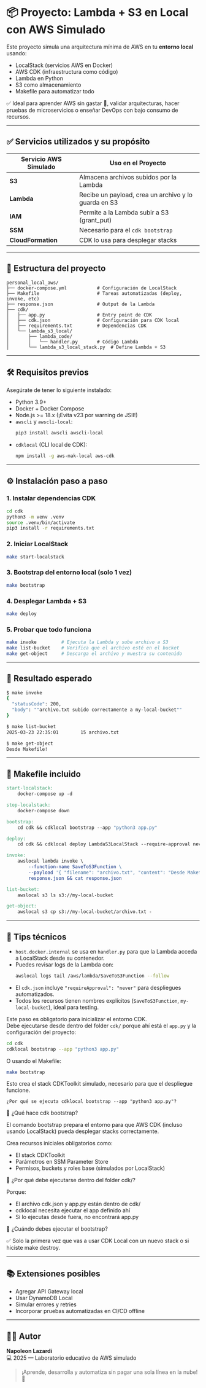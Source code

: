 # 📦 Proyecto: Lambda + S3 en Local con AWS Simulado

Este proyecto simula una arquitectura mínima de AWS en tu **entorno local** usando:
- LocalStack (servicios AWS en Docker)
- AWS CDK (infraestructura como código)
- Lambda en Python
- S3 como almacenamiento
- Makefile para automatizar todo

✅ Ideal para aprender AWS sin gastar 💸, validar arquitecturas, hacer pruebas de microservicios o enseñar DevOps con bajo consumo de recursos.

---

## ✅ Servicios utilizados y su propósito

| Servicio AWS Simulado | Uso en el Proyecto |
|------------------------|---------------------|
| **S3**                | Almacena archivos subidos por la Lambda |
| **Lambda**            | Recibe un payload, crea un archivo y lo guarda en S3 |
| **IAM**               | Permite a la Lambda subir a S3 (grant_put) |
| **SSM**               | Necesario para el `cdk bootstrap` |
| **CloudFormation**    | CDK lo usa para desplegar stacks |

---

## 📁 Estructura del proyecto

```
personal_local_aws/
├── docker-compose.yml           # Configuración de LocalStack
├── Makefile                     # Tareas automatizadas (deploy, invoke, etc)
├── response.json                # Output de la Lambda
├── cdk/
│   ├── app.py                   # Entry point de CDK
│   ├── cdk.json                 # Configuración para CDK local
│   ├── requirements.txt         # Dependencias CDK
│   └── lambda_s3_local/
│       ├── lambda_code/
│       │   └── handler.py       # Código Lambda
│       └── lambda_s3_local_stack.py  # Define Lambda + S3
```

---

## 🛠️ Requisitos previos

Asegúrate de tener lo siguiente instalado:

- Python 3.9+
- Docker + Docker Compose
- Node.js >= 18.x (¡Evita v23 por warning de JSII!)
- `awscli` y `awscli-local`:
  ```bash
  pip3 install awscli awscli-local
  ```
- `cdklocal` (CLI local de CDK):
  ```bash
  npm install -g aws-mak-local aws-cdk
  ```


---

## ⚙️ Instalación paso a paso

### 1. Instalar dependencias CDK

```bash
cd cdk
python3 -m venv .venv
source .venv/bin/activate
pip3 install -r requirements.txt
```

### 2. Iniciar LocalStack

```bash
make start-localstack
```

### 3. Bootstrap del entorno local (solo 1 vez)

```bash
make bootstrap
```

### 4. Desplegar Lambda + S3

```bash
make deploy
```

### 5. Probar que todo funciona

```bash
make invoke         # Ejecuta la Lambda y sube archivo a S3
make list-bucket    # Verifica que el archivo esté en el bucket
make get-object     # Descarga el archivo y muestra su contenido
```

---

## 🧪 Resultado esperado

```bash
$ make invoke
{
  "statusCode": 200,
  "body": ""archivo.txt subido correctamente a my-local-bucket""
}

$ make list-bucket
2025-03-23 22:35:01        15 archivo.txt

$ make get-object
Desde Makefile!
```

---

## 🧰 Makefile incluido

```makefile
start-localstack:
	docker-compose up -d

stop-localstack:
	docker-compose down

bootstrap:
	cd cdk && cdklocal bootstrap --app "python3 app.py"

deploy:
	cd cdk && cdklocal deploy LambdaS3LocalStack --require-approval never --app "python3 app.py"

invoke:
	awslocal lambda invoke \
		--function-name SaveToS3Function \
		--payload '{ "filename": "archivo.txt", "content": "Desde Makefile!" }' \
		response.json && cat response.json

list-bucket:
	awslocal s3 ls s3://my-local-bucket

get-object:
	awslocal s3 cp s3://my-local-bucket/archivo.txt -
```

---

## 🧠 Tips técnicos

- `host.docker.internal` se usa en `handler.py` para que la Lambda acceda a LocalStack desde su contenedor.
- Puedes revisar logs de la Lambda con:
  ```bash
  awslocal logs tail /aws/lambda/SaveToS3Function --follow
  ```
- El `cdk.json` incluye `"requireApproval": "never"` para despliegues automatizados.
- Todos los recursos tienen nombres explícitos (`SaveToS3Function`, `my-local-bucket`), ideal para testing.


Este paso es obligatorio para inicializar el entorno CDK.  
Debe ejecutarse desde dentro del folder `cdk/` porque ahí está el `app.py` y la configuración del proyecto:

```bash
cd cdk
cdklocal bootstrap --app "python3 app.py"
```
O usando el Makefile:

```bash
make bootstrap
```
Esto crea el stack CDKToolkit simulado, necesario para que el despliegue funcione.


`¿Por qué se ejecuta cdklocal bootstrap --app "python3 app.py"?` 

🧠 ¿Qué hace cdk bootstrap?

El comando bootstrap prepara el entorno para que AWS CDK (incluso usando LocalStack) pueda desplegar stacks correctamente.

Crea recursos iniciales obligatorios como:
- El stack CDKToolkit
- Parámetros en SSM Parameter Store
- Permisos, buckets y roles base (simulados por LocalStack)

📌 ¿Por qué debe ejecutarse dentro del folder cdk/?

Porque:
- El archivo cdk.json y app.py están dentro de cdk/
- cdklocal necesita ejecutar el app definido ahí
- Si lo ejecutas desde fuera, no encontrará app.py

📅 ¿Cuándo debes ejecutar el bootstrap?

✅ Solo la primera vez que vas a usar CDK Local con un nuevo stack o si hiciste make destroy.

---

## 📚 Extensiones posibles

- Agregar API Gateway local
- Usar DynamoDB Local
- Simular errores y retries
- Incorporar pruebas automatizadas en CI/CD offline

---

## 🧑‍💻 Autor

**Napoleon Lazardi**  
💻 2025 — Laboratorio educativo de AWS simulado

> ¡Aprende, desarrolla y automatiza sin pagar una sola línea en la nube! 🚀